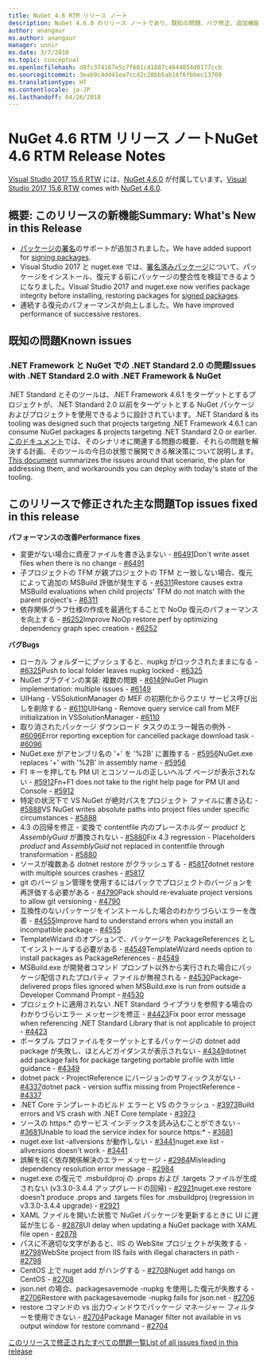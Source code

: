 ```yaml
---
title: NuGet 4.6 RTM リリース ノート
description: NuGet 4.6.0 のリリース ノートであり、既知の問題、バグ修正、追加機能、および DCR が含まれています。
author: anangaur
ms.author: anangaur
manager: unnir
ms.date: 3/7/2018
ms.topic: conceptual
ms.openlocfilehash: d8fc374167e5c7f601c41887c4844854d0177ccb
ms.sourcegitcommit: 3eab9c4dd41ea7ccd2c28bb5ab16f6fbbec13708
ms.translationtype: HT
ms.contentlocale: ja-JP
ms.lasthandoff: 04/26/2018
---
```

# <a name="nuget-46-rtm-release-notes"></a><span data-ttu-id="4ca0c-103">NuGet 4.6 RTM リリース ノート</span><span class="sxs-lookup"><span data-stu-id="4ca0c-103">NuGet 4.6 RTM Release Notes</span></span>

<span data-ttu-id="4ca0c-104">[Visual Studio 2017 15.6 RTW](https://www.visualstudio.com/news/releasenotes/vs2017-relnotes) には、[NuGet 4.6.0](https://dist.nuget.org/win-x86-commandline/v4.6.0/nuget.exe) が付属しています。</span><span class="sxs-lookup"><span data-stu-id="4ca0c-104">[Visual Studio 2017 15.6 RTW](https://www.visualstudio.com/news/releasenotes/vs2017-relnotes) comes with [NuGet 4.6.0](https://dist.nuget.org/win-x86-commandline/v4.6.0/nuget.exe).</span></span>

## <a name="summary-whats-new-in-this-release"></a><span data-ttu-id="4ca0c-105">概要: このリリースの新機能</span><span class="sxs-lookup"><span data-stu-id="4ca0c-105">Summary: What's New in this Release</span></span>
* <span data-ttu-id="4ca0c-106">[パッケージの署名](https://docs.microsoft.com/en-us/nuget/create-packages/sign-a-package)のサポートが追加されました。</span><span class="sxs-lookup"><span data-stu-id="4ca0c-106">We have added support for [signing packages](https://docs.microsoft.com/en-us/nuget/create-packages/sign-a-package).</span></span>  
* <span data-ttu-id="4ca0c-107">Visual Studio 2017 と nuget.exe では、[署名済みパッケージ](https://docs.microsoft.com/en-us/nuget/reference/signed-packages-reference)について、パッケージをインストール、復元する前にパッケージの整合性を検証できるようになりました。</span><span class="sxs-lookup"><span data-stu-id="4ca0c-107">Visual Studio 2017 and nuget.exe now verifies package integrity before installing, restoring packages for [signed packages](https://docs.microsoft.com/en-us/nuget/reference/signed-packages-reference).</span></span>
* <span data-ttu-id="4ca0c-108">連続する復元のパフォーマンスが向上しました。</span><span class="sxs-lookup"><span data-stu-id="4ca0c-108">We have improved performance of successive restores.</span></span>

## <a name="known-issues"></a><span data-ttu-id="4ca0c-109">既知の問題</span><span class="sxs-lookup"><span data-stu-id="4ca0c-109">Known issues</span></span>
### <a name="issues-with-net-standard-20-with-net-framework--nuget"></a><span data-ttu-id="4ca0c-110">.NET Framework と NuGet での .NET Standard 2.0 の問題</span><span class="sxs-lookup"><span data-stu-id="4ca0c-110">Issues with .NET Standard 2.0 with .NET Framework & NuGet</span></span> 

<span data-ttu-id="4ca0c-111">.NET Standard とそのツールは、.NET Framework 4.6.1 をターゲットとするプロジェクトが、.NET Standard 2.0 以前をターゲットとする NuGet パッケージおよびプロジェクトを使用できるように設計されています。</span><span class="sxs-lookup"><span data-stu-id="4ca0c-111">.NET Standard & its tooling was designed such that projects targeting .NET Framework 4.6.1 can consume NuGet packages & projects targeting .NET Standard 2.0 or earlier.</span></span> <span data-ttu-id="4ca0c-112">[このドキュメント](https://github.com/dotnet/standard/issues/481)では、そのシナリオに関連する問題の概要、それらの問題を解決する計画、そのツールの今日の状態で展開できる解決策について説明します。</span><span class="sxs-lookup"><span data-stu-id="4ca0c-112">[This document](https://github.com/dotnet/standard/issues/481) summarizes the issues around that scenario, the plan for addressing them, and workarounds you can deploy with today's state of the tooling.</span></span>

## <a name="top-issues-fixed-in-this-release"></a><span data-ttu-id="4ca0c-113">このリリースで修正された主な問題</span><span class="sxs-lookup"><span data-stu-id="4ca0c-113">Top issues fixed in this release</span></span>

<span data-ttu-id="4ca0c-114">**パフォーマンスの改善**</span><span class="sxs-lookup"><span data-stu-id="4ca0c-114">**Performance fixes**</span></span>
* <span data-ttu-id="4ca0c-115">変更がない場合に資産ファイルを書き込まない - [#6491](https://github.com/NuGet/Home/issues/6491)</span><span class="sxs-lookup"><span data-stu-id="4ca0c-115">Don't write asset files when there is no change - [#6491](https://github.com/NuGet/Home/issues/6491)</span></span>
* <span data-ttu-id="4ca0c-116">子プロジェクトの TFM が親プロジェクトの TFM と一致しない場合、復元によって追加の MSBuild 評価が発生する - [#6311](https://github.com/NuGet/Home/issues/6311)</span><span class="sxs-lookup"><span data-stu-id="4ca0c-116">Restore causes extra MSBuild evaluations when child projects' TFM do not match with the parent project's - [#6311](https://github.com/NuGet/Home/issues/6311)</span></span>
* <span data-ttu-id="4ca0c-117">依存関係グラフ仕様の作成を最適化することで NoOp 復元のパフォーマンスを向上する - [#6252](https://github.com/NuGet/Home/issues/6252)</span><span class="sxs-lookup"><span data-stu-id="4ca0c-117">Improve NoOp restore perf by optimizing dependency graph spec creation - [#6252](https://github.com/NuGet/Home/issues/6252)</span></span>

<span data-ttu-id="4ca0c-118">**バグ**</span><span class="sxs-lookup"><span data-stu-id="4ca0c-118">**Bugs**</span></span>
* <span data-ttu-id="4ca0c-119">ローカル フォルダーにプッシュすると、nupkg がロックされたままになる - [#6325](https://github.com/NuGet/Home/issues/6325)</span><span class="sxs-lookup"><span data-stu-id="4ca0c-119">Push to local folder leaves nupkg locked - [#6325](https://github.com/NuGet/Home/issues/6325)</span></span>
* <span data-ttu-id="4ca0c-120">NuGet プラグインの実装: 複数の問題 - [#6149](https://github.com/NuGet/Home/issues/6149)</span><span class="sxs-lookup"><span data-stu-id="4ca0c-120">NuGet Plugin implementation:  multiple issues - [#6149](https://github.com/NuGet/Home/issues/6149)</span></span>
* <span data-ttu-id="4ca0c-121">UIHang - VSSolutionManager の MEF の初期化からクエリ サービス呼び出しを削除する - [#6110](https://github.com/NuGet/Home/issues/6110)</span><span class="sxs-lookup"><span data-stu-id="4ca0c-121">UIHang - Remove query service call from MEF initialization in VSSolutionManager - [#6110](https://github.com/NuGet/Home/issues/6110)</span></span>
* <span data-ttu-id="4ca0c-122">取り消されたパッケージ ダウンロード タスクのエラー報告の例外 - [#6096](https://github.com/NuGet/Home/issues/6096)</span><span class="sxs-lookup"><span data-stu-id="4ca0c-122">Error reporting exception for cancelled package download task - [#6096](https://github.com/NuGet/Home/issues/6096)</span></span>
* <span data-ttu-id="4ca0c-123">NuGet.exe がアセンブリ名の '+' を '%2B' に置換する - [#5956](https://github.com/NuGet/Home/issues/5956)</span><span class="sxs-lookup"><span data-stu-id="4ca0c-123">NuGet.exe replaces '+' with '%2B' in assembly name - [#5956](https://github.com/NuGet/Home/issues/5956)</span></span>
* <span data-ttu-id="4ca0c-124">F1 キーを押しても PM UI とコンソールの正しいヘルプ ページが表示されない - [#5912](https://github.com/NuGet/Home/issues/5912)</span><span class="sxs-lookup"><span data-stu-id="4ca0c-124">Fn+F1 does not take to the right help page for PM UI and Console - [#5912](https://github.com/NuGet/Home/issues/5912)</span></span>
* <span data-ttu-id="4ca0c-125">特定の状況下で VS NuGet が絶対パスをプロジェクト ファイルに書き込む - [#5888](https://github.com/NuGet/Home/issues/5888)</span><span class="sxs-lookup"><span data-stu-id="4ca0c-125">VS NuGet writes absolute paths into project files under specific circumstances - [#5888](https://github.com/NuGet/Home/issues/5888)</span></span>
* <span data-ttu-id="4ca0c-126">4.3 の回帰を修正 - 変換で contentfile 内のプレースホルダー $product$ と $AssemblyGuid$ が置換されない - [#5880](https://github.com/NuGet/Home/issues/5880)</span><span class="sxs-lookup"><span data-stu-id="4ca0c-126">Fix 4.3 regression - Placeholders $product$ and $AssemblyGuid$ not replaced in contentfile through transformation - [#5880](https://github.com/NuGet/Home/issues/5880)</span></span>
* <span data-ttu-id="4ca0c-127">ソースが複数ある dotnet restore がクラッシュする - [#5817](https://github.com/NuGet/Home/issues/5817)</span><span class="sxs-lookup"><span data-stu-id="4ca0c-127">dotnet restore with multiple sources crashes - [#5817](https://github.com/NuGet/Home/issues/5817)</span></span>
* <span data-ttu-id="4ca0c-128">git のバージョン管理を使用するにはパックでプロジェクトのバージョンを再評価する必要がある - [#4790](https://github.com/NuGet/Home/issues/4790)</span><span class="sxs-lookup"><span data-stu-id="4ca0c-128">Pack should re-evaluate project versions to allow git versioning - [#4790](https://github.com/NuGet/Home/issues/4790)</span></span>
* <span data-ttu-id="4ca0c-129">互換性のないパッケージをインストールした場合のわかりづらいエラーを改善 - [#4555](https://github.com/NuGet/Home/issues/4555)</span><span class="sxs-lookup"><span data-stu-id="4ca0c-129">Improve hard to understand errors when you install an incompatible package - [#4555](https://github.com/NuGet/Home/issues/4555)</span></span>
* <span data-ttu-id="4ca0c-130">TemplateWizard のオプションで、パッケージを PackageReferences としてインストールする必要がある - [#4549](https://github.com/NuGet/Home/issues/4549)</span><span class="sxs-lookup"><span data-stu-id="4ca0c-130">TemplateWizard needs option to install packages as PackageReferences - [#4549](https://github.com/NuGet/Home/issues/4549)</span></span>
* <span data-ttu-id="4ca0c-131">MSBuild.exe が開発者コマンド プロンプト以外から実行された場合にパッケージ配信されたプロパティ ファイルが無視される - [#4530](https://github.com/NuGet/Home/issues/4530)</span><span class="sxs-lookup"><span data-stu-id="4ca0c-131">Package-delivered props files ignored when MSBuild.exe is run from outside a Developer Command Prompt - [#4530](https://github.com/NuGet/Home/issues/4530)</span></span>
* <span data-ttu-id="4ca0c-132">プロジェクトに適用されない .NET Standard ライブラリを参照する場合のわかりづらいエラー メッセージを修正 - [#4423](https://github.com/NuGet/Home/issues/4423)</span><span class="sxs-lookup"><span data-stu-id="4ca0c-132">Fix poor error message when referencing .NET Standard Library that is not applicable to project - [#4423](https://github.com/NuGet/Home/issues/4423)</span></span>
* <span data-ttu-id="4ca0c-133">ポータブル プロファイルをターゲットとするパッケージの dotnet add package が失敗し、ほとんどガイダンスが表示されない - [#4349](https://github.com/NuGet/Home/issues/4349)</span><span class="sxs-lookup"><span data-stu-id="4ca0c-133">dotnet add package fails for package targeting portable profile with little guidance - [#4349](https://github.com/NuGet/Home/issues/4349)</span></span>
* <span data-ttu-id="4ca0c-134">dotnet pack - ProjectReference にバージョンのサフィックスがない - [#4337](https://github.com/NuGet/Home/issues/4337)</span><span class="sxs-lookup"><span data-stu-id="4ca0c-134">dotnet pack - version suffix missing from ProjectReference - [#4337](https://github.com/NuGet/Home/issues/4337)</span></span>
* <span data-ttu-id="4ca0c-135">.NET Core テンプレートのビルド エラーと VS のクラッシュ - [#3973](https://github.com/NuGet/Home/issues/3973)</span><span class="sxs-lookup"><span data-stu-id="4ca0c-135">Build errors and VS crash with .NET Core template - [#3973](https://github.com/NuGet/Home/issues/3973)</span></span>
* <span data-ttu-id="4ca0c-136">ソースの https:\* のサービス インデックスを読み込むことができない - [#3681](https://github.com/NuGet/Home/issues/3681)</span><span class="sxs-lookup"><span data-stu-id="4ca0c-136">Unable to load the service index for source https:\* - [#3681](https://github.com/NuGet/Home/issues/3681)</span></span>
* <span data-ttu-id="4ca0c-137">nuget.exe list -allversions が動作しない - [#3441](https://github.com/NuGet/Home/issues/3441)</span><span class="sxs-lookup"><span data-stu-id="4ca0c-137">nuget.exe list -allversions doesn't work - [#3441](https://github.com/NuGet/Home/issues/3441)</span></span>
* <span data-ttu-id="4ca0c-138">誤解を招く依存関係解決のエラー メッセージ - [#2984](https://github.com/NuGet/Home/issues/2984)</span><span class="sxs-lookup"><span data-stu-id="4ca0c-138">Misleading dependency resolution error message - [#2984](https://github.com/NuGet/Home/issues/2984)</span></span>
* <span data-ttu-id="4ca0c-139">nuget.exe の復元で .msbuildproj の .props および .targets ファイルが生成されない (v3.3.0-3.4.4 アップグレードの回帰) - [#2921](https://github.com/NuGet/Home/issues/2921)</span><span class="sxs-lookup"><span data-stu-id="4ca0c-139">nuget.exe restore doesn't produce .props and .targets files for .msbuildproj (regression in v3.3.0-3.4.4 upgrade) - [#2921](https://github.com/NuGet/Home/issues/2921)</span></span>
* <span data-ttu-id="4ca0c-140">XAML ファイルを開いた状態で NuGet パッケージを更新するときに UI に遅延が生じる - [#2878](https://github.com/NuGet/Home/issues/2878)</span><span class="sxs-lookup"><span data-stu-id="4ca0c-140">UI delay when updating a NuGet package with XAML file open - [#2878](https://github.com/NuGet/Home/issues/2878)</span></span>
* <span data-ttu-id="4ca0c-141">パスに不適切な文字があると、IIS の WebSite プロジェクトが失敗する - [#2798](https://github.com/NuGet/Home/issues/2798)</span><span class="sxs-lookup"><span data-stu-id="4ca0c-141">WebSite project from IIS fails with illegal characters in path - [#2798](https://github.com/NuGet/Home/issues/2798)</span></span>
* <span data-ttu-id="4ca0c-142">CentOS 上で nuget add がハングする - [#2708](https://github.com/NuGet/Home/issues/2708)</span><span class="sxs-lookup"><span data-stu-id="4ca0c-142">Nuget add hangs on CentOS - [#2708](https://github.com/NuGet/Home/issues/2708)</span></span>
* <span data-ttu-id="4ca0c-143">json.net の場合、packagesavemode -nupkg を使用した復元が失敗する - [#2706](https://github.com/NuGet/Home/issues/2706)</span><span class="sxs-lookup"><span data-stu-id="4ca0c-143">Restore with packagesavemode -nupkg fails for json.net - [#2706](https://github.com/NuGet/Home/issues/2706)</span></span>
* <span data-ttu-id="4ca0c-144">restore コマンドの vs 出力ウィンドウでパッケージ マネージャー フィルターを使用できない - [#2704](https://github.com/NuGet/Home/issues/2704)</span><span class="sxs-lookup"><span data-stu-id="4ca0c-144">Package Manager filter not available in vs output window for restore command - [#2704](https://github.com/NuGet/Home/issues/2704)</span></span>


[<span data-ttu-id="4ca0c-145">このリリースで修正されたすべての問題一覧</span><span class="sxs-lookup"><span data-stu-id="4ca0c-145">List of all issues fixed in this release</span></span>](https://github.com/NuGet/Home/issues?q=is%3Aissue+is%3Aclosed+milestone%3A%224.6")
